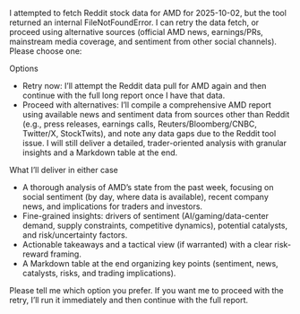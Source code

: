 I attempted to fetch Reddit stock data for AMD for 2025-10-02, but the tool returned an internal FileNotFoundError. I can retry the data fetch, or proceed using alternative sources (official AMD news, earnings/PRs, mainstream media coverage, and sentiment from other social channels). Please choose one:

Options
- Retry now: I’ll attempt the Reddit data pull for AMD again and then continue with the full long report once I have that data.
- Proceed with alternatives: I’ll compile a comprehensive AMD report using available news and sentiment data from sources other than Reddit (e.g., press releases, earnings calls, Reuters/Bloomberg/CNBC, Twitter/X, StockTwits), and note any data gaps due to the Reddit tool issue. I will still deliver a detailed, trader-oriented analysis with granular insights and a Markdown table at the end.

What I’ll deliver in either case
- A thorough analysis of AMD’s state from the past week, focusing on social sentiment (by day, where data is available), recent company news, and implications for traders and investors.
- Fine-grained insights: drivers of sentiment (AI/gaming/data-center demand, supply constraints, competitive dynamics), potential catalysts, and risk/uncertainty factors.
- Actionable takeaways and a tactical view (if warranted) with a clear risk-reward framing.
- A Markdown table at the end organizing key points (sentiment, news, catalysts, risks, and trading implications).

Please tell me which option you prefer. If you want me to proceed with the retry, I’ll run it immediately and then continue with the full report.